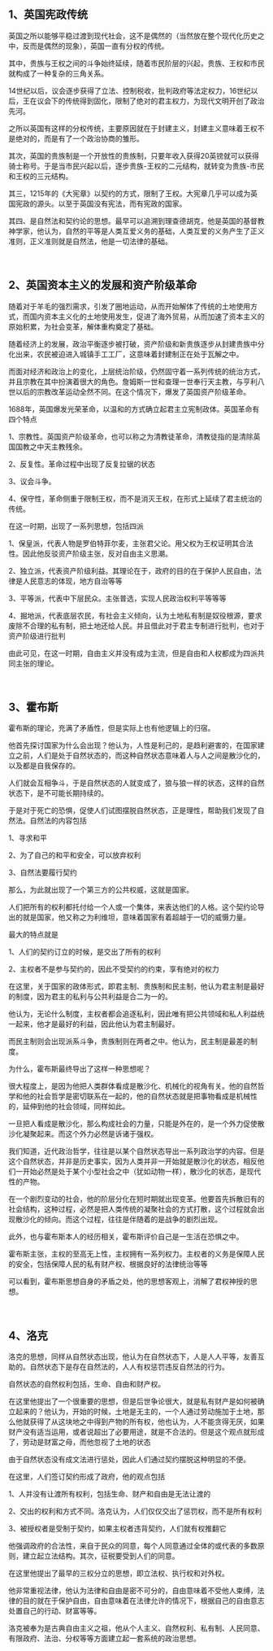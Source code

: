 <h2>1、英国宪政传统</h2><p data-pid="icU6rCs4">英国之所以能够平稳过渡到现代社会，这不是偶然的（当然放在整个现代化历史之中，反而是偶然的现象），英国一直有分权的传统。</p><p data-pid="yT5z1gK8">其中，贵族与王权之间的斗争始终延续，随着市民阶层的兴起，贵族、王权和市民就构成了一种复杂的三角关系。</p><p data-pid="oE912b5-">14世纪以后，议会逐步获得了立法、控制税收，批判政府等法定权力，16世纪以后，王在议会下的传统得到固化，限制了绝对的君主权力，为现代文明开创了政治先河。</p><p data-pid="ylvBf4ei">之所以英国有这样的分权传统，主要原因就在于封建主义，封建主义意味着王权不是绝对的，而是有了一个政治协商的雏形。</p><p data-pid="o65LJR1a">其次，英国的贵族制是一个开放性的贵族制，只要年收入获得20英镑就可以获得骑士称号。于是当市民兴起以后，逐步贵族-王权的二元结构，就转变为贵族-市民和王权的三元结构。</p><p data-pid="FdpzKkXj">其三，1215年的《大宪章》以契约的方式，限制了王权。大宪章几乎可以成为英国宪政的源头。以至于英国没有宪法，而有宪政的国家。</p><p data-pid="Lo9pmwHA">其四、是自然法和契约论的思想。最早可以追溯到理查德胡克，他是英国的基督教神学家，他认为，自然的平等是人类互爱义务的基础，人类互爱的义务产生了正义准则，正义准则就是自然法，他是一切法律的基础。</p><p><br></p><h2>2、英国资本主义的发展和资产阶级革命</h2><p data-pid="eXB9lX6h">随着对于羊毛的强烈需求，引发了圈地运动，从而开始解体了传统的土地使用方式，而国内资本主义化的土地使用发生，促进了海外贸易，从而加速了资本主义的原始积累，为社会变革，解体重构奠定了基础。</p><p data-pid="2SRjdAoj">随着经济上的发展，政治平衡逐步被打破，资产阶级和新贵族逐步从封建贵族中分化出来，农民被迫进入城镇手工工厂，这意味着封建制正在处于瓦解之中。</p><p data-pid="TB6hoYat">而面对经济和政治上的变化，上层统治阶级，仍然固守着一系列传统的统治方式，并且宗教在其中扮演着很大的角色。詹姆斯一世和查理一世奉行天主教，与亨利八世以后的宗教改革运动全然不同。在这个情况下，爆发了英国资产阶级革命。</p><p data-pid="LmTAdsvX">1688年，英国爆发光荣革命，以温和的方式确立起君主立宪制政体。英国革命有四个特点</p><p data-pid="SY36mJVK">1、宗教性。英国资产阶级革命，也可以称之为清教徒革命，清教徒指的是清除英国国教之中天主教残余。</p><p data-pid="qNoo2pVG">2、反复性。革命过程中出现了反复拉锯的状态</p><p data-pid="cCzdKbfH">3、议会斗争。</p><p data-pid="DYug0msE">4、保守性，革命侧重于限制王权，而不是消灭王权，在形式上延续了君主统治的传统。</p><p data-pid="nNkmSRXz">在这一时期，出现了一系列思想，包括四派</p><p data-pid="jzfZmBxK">1、保皇派，代表人物是罗伯特菲尔麦，主张君父论。用父权为王权证明其合法性。因此他反驳资产阶级主张，反对自由主义思潮。</p><p data-pid="1JwGhx2Z">2、独立派，代表资产阶级利益。其理论在于，政府的目的在于保护人民自由，法律是人民意志的体现，地方自治等等</p><p data-pid="W_W1mcAc">3、平等派，代表中下层民众。主张普选，实现人民政治权利平等等等</p><p data-pid="ZTvhX7BN">4、掘地派，代表底层农民，有社会主义倾向，认为土地私有制是奴役根源，要求废除不合理的私有制，把土地还给人民。并且借此对于君主专制进行批判，也对于资产阶级进行批判</p><p data-pid="fH0-X2vu">由此可见，在这一时期，自由主义并没有成为主流，但是自由和人权都成为四派共同主张的理论。</p><p><br></p><h2>3、霍布斯</h2><p data-pid="G51ooHKS">霍布斯的理论，充满了矛盾性，但是实际上也有他逻辑上的归宿。</p><p data-pid="0-pfZ3On">他首先探讨国家为什么会出现？他认为，人性是利己的，是趋利避害的，在国家建立之前，人们是处于自然状态的，而这种自然状态意味着人与人之间是散沙化的，以及都是自我保存的。</p><p data-pid="leCGeMVu">人们就会互相争斗，于是自然状态的人就变成了，狼与狼一样的状态，这样的自然状态下，是不可能长期持续的。</p><p data-pid="itU5kRps">于是对于死亡的恐惧，促使人们试图摆脱自然状态，正是理性，帮助我们发现了自然法。自然法的内容包括</p><p data-pid="yPQcp6a2">1、寻求和平</p><p data-pid="zefeRezn">2、为了自己的和平和安全，可以放弃权利</p><p data-pid="k8spyU8l">3、自然法要履行契约</p><p data-pid="DzxwJ3XD">那么，为此就出现了一个第三方的公共权威，这就是国家。</p><p data-pid="E-MOFKv2">人们把所有的权利都托付给一个人或一个集体，来表达他们的人格。这个契约论导出的就是国家，他又称之为利维坦，意味着国家有着超越于一切的威慑力量。</p><p data-pid="5p6p9b-Z">最大的特点就是</p><p data-pid="4RltqM9z">1、人们的契约订立的时候，是交出了所有的权利</p><p data-pid="5r0Y2K0G">2、主权者不是参与契约的，因此不受契约的约束，享有绝对的权力</p><p data-pid="KjcdJG7f">在这里，关于国家的政体形式，即君主制、贵族制和民主制，他认为君主制是最好的制度，因为君主的私利与公共利益是合二为一的。</p><p data-pid="Mc0w8cch">他认为，无论什么制度，主权者都会追逐私利，因此唯有把公共领域和私人利益统一起来，他才是最好的利益，因此他认为君主制最好。</p><p data-pid="Y59KTtTz">而民主制则会出现派系斗争，贵族制则在两者之中。他认为，民主制是最差的制度。</p><p data-pid="LxqAiqag">为什么，霍布斯最终导出了这样一种思想呢？</p><p data-pid="gkbm40Ry">很大程度上，是因为他把人类群体看成是散沙化、机械化的视角有关。他的自然哲学和他的社会哲学是密切联系在一起的，他的自然状态就是把事物看成是机械性的，延伸到他的社会领域，同样如此。</p><p data-pid="CJNYa138">一旦把人看成是散沙化，那么构成社会的力量，只能是外在的，是一个外力促使散沙化凝聚起来。而这个外力必然是诉诸于强权。</p><p data-pid="3ZA_ym97">我们知道，近代政治哲学，往往是以某个自然状态导出一系列政治学的内容。但是这个自然状态，并非是历史事实，因为人类并非一开始就是散沙化的状态，相反他们一开始必然是处于某个小型社会之中（犹如动物一样），散沙化的状态，是现代性的产物。</p><p data-pid="w7tE850j">在一个剧烈变动的社会，他的阶层分化在短时期就出现变革。他要首先拆散旧有的社会结构，这种过程，必然是把人类传统的凝聚社会的方式打散，这个过程就会出现散沙化的倾向。而这个过程，往往是伴随着的是战争的剧烈出现。</p><p data-pid="2KRozJFU">此外，也与霍布斯本人的经历相关，霍布斯评价自己是一生活在恐惧之中。</p><p data-pid="Wm_aWpmO">霍布斯主张，主权的至高无上性，主权拥有一系列权力。主权者的义务是保障人民的安全，包括保障人民的私有财产权、根据良好的法律统治等等</p><p data-pid="lzNNURAa">可以看到，霍布斯思想自身的矛盾之处，他的思想客观上，消解了君权神授的思想。</p><p><br></p><h2>4、洛克</h2><p data-pid="-gzf9PAn">洛克的思想，同样从自然状态出现，他认为在自然状态下，人是人人平等，友善互助的。自然状态下是存在自然法的，人人有权惩罚违反自然法的行为。</p><p data-pid="fR0UrzK_">自然状态的自然权利包括，生命、自由和财产权。</p><p data-pid="gn-ah876">在这里他提出了一个很重要的思想，但是后世争论很大，就是私有财产是如何被确立起来的？他认为，开始的时候，土地是无主的，一个人通过劳动施加于土地，那么他就获得了从这块地之中得到产物的所有权，他也认为，人不能贪得无厌，如果财产没有适当运用，或者说超出了必要用途，就是不合法的。但是这个观点就形成了，劳动是财富之母，而他忽视了土地的状态</p><p data-pid="rydZZT4r">由于自然状态没有成文法进行惩处，因此人们通过契约摆脱这种明显的不便。</p><p data-pid="nSHj8vlf">在这里，人们签订契约形成了政府，他的观点包括</p><p data-pid="hkZWFVZm">1、人并没有让渡所有权利，包括生命、财产和自由是无法让渡的</p><p data-pid="HU88MjMw">2、交出的权利和方式不同。洛克认为，人们仅仅交出了惩罚权，而不是所有权利</p><p data-pid="BCIZkyov">3、被授权者是受制于契约，如果主权者违背契约，人们就有权推翻它</p><p data-pid="E9I1hrI-">他强调政府的合法性，来自于民众的同意，每个人同意通过全体的或代表的多数原则，建立起立法结构。其次，征税要受到人们的同意。</p><p data-pid="evKmNxBc">在这里他提出了最早的三权分立的思想，即立法权、执行权和对外权。</p><p data-pid="ZtNGtnl3">他非常重视法律，他认为法律和自由是密不可分的，自由意味着不受他人束缚，法律的目的就在于保护自由，自由意味着在法律允许的情况下，根据自己的自由意志处置自己的行动、财富等等。</p><p data-pid="cR81FN4V">洛克被奉为是古典自由主义之祖，他从个人主义、自然权利、私有制、人民同意、有限政府、法治、分权等等方面建立起一套系统的政治思想。</p><p></p>
